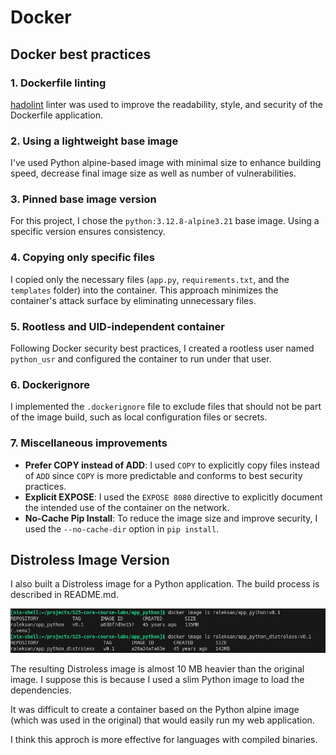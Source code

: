 # Docker

## Docker best practices

### 1. Dockerfile linting

[hadolint](https://hadolint.github.io/hadolint/) linter was used to improve the readability, style, and security of the Dockerfile application.

### 2. Using a lightweight base image

I've used Python alpine-based image with minimal size to enhance building speed, decrease final image size as well as number of vulnerabilities.

### 3. Pinned base image version

For this project, I chose the `python:3.12.8-alpine3.21` base image. Using a specific version ensures consistency.

### 4. Copying only specific files

I copied only the necessary files (`app.py`, `requirements.txt`, and the `templates` folder) into the container. This approach minimizes the container's attack surface by eliminating unnecessary files.

### 5. Rootless and UID-independent container

Following Docker security best practices, I created a rootless user named `python_usr` and configured the container to run under that user.

### 6. Dockerignore

I implemented the `.dockerignore` file to exclude files that should not be part of the image build, such as local configuration files or secrets.

### 7. Miscellaneous improvements

- **Prefer COPY instead of ADD**: I used `COPY` to explicitly copy files instead of `ADD` since `COPY` is more predictable and conforms to best security practices.
- **Explicit EXPOSE**: I used the `EXPOSE 8080` directive to explicitly document the intended use of the container on the network.
- **No-Cache Pip Install**: To reduce the image size and improve security, I used the `--no-cache-dir` option in `pip install`.

## Distroless Image Version

I also built a Distroless image for a Python application. The build process is described in README.md.

![Comparison of images sizes](misc/app_python_compare.png "Image sizes comparison")

The resulting Distroless image is almost 10 MB heavier than the original image. I suppose this is because I used a slim Python image to load the dependencies.

It was difficult to create a container based on the Python alpine image (which was used in the original) that would easily run my web application.

I think this approch is more effective for languages with compiled binaries.
